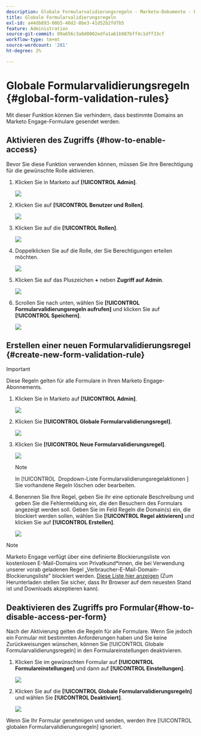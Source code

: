 ```yaml
---
description: Globale Formularvalidierungsregeln - Marketo-Dokumente - Produktdokumentation
title: Globale Formularvalidierungsregeln
exl-id: a44db893-00b5-40d2-8be3-41d52b2fd7b5
feature: Administration
source-git-commit: 09a656c3a0d0002edfa1a61b987bff4c1dff33cf
workflow-type: tm+mt
source-wordcount: '281'
ht-degree: 2%

---
```


# Globale Formularvalidierungsregeln {#global-form-validation-rules}

Mit dieser Funktion können Sie verhindern, dass bestimmte Domains an Marketo Engage-Formulare gesendet werden.

## Aktivieren des Zugriffs {#how-to-enable-access}

Bevor Sie diese Funktion verwenden können, müssen Sie ihre Berechtigung für die gewünschte Rolle aktivieren.

1. Klicken Sie in Marketo auf **[!UICONTROL Admin]**.

   ![](assets/global-form-validation-rules-1.png)

1. Klicken Sie auf **[!UICONTROL Benutzer und Rollen]**.

   ![](assets/global-form-validation-rules-2.png)

1. Klicken Sie auf die **[!UICONTROL Rollen]**.

   ![](assets/global-form-validation-rules-3.png)

1. Doppelklicken Sie auf die Rolle, der Sie Berechtigungen erteilen möchten.

   ![](assets/global-form-validation-rules-4.png)

1. Klicken Sie auf das Pluszeichen **+** neben **Zugriff auf Admin**.

   ![](assets/global-form-validation-rules-5.png)

1. Scrollen Sie nach unten, wählen Sie **[!UICONTROL Formularvalidierungsregeln aufrufen]** und klicken Sie auf **[!UICONTROL Speichern]**.

   ![](assets/global-form-validation-rules-6.png)

## Erstellen einer neuen Formularvalidierungsregel {#create-new-form-validation-rule}

>[!IMPORTANT]
>
>Diese Regeln gelten für alle Formulare in Ihren Marketo Engage-Abonnements.

1. Klicken Sie in Marketo auf **[!UICONTROL Admin]**.

   ![](assets/global-form-validation-rules-7.png)

1. Klicken Sie **[!UICONTROL Globale Formularvalidierungsregel]**.

   ![](assets/global-form-validation-rules-8.png)

1. Klicken Sie **[!UICONTROL Neue Formularvalidierungsregel]**.

   ![](assets/global-form-validation-rules-9.png)

   >[!NOTE]
   >
   >In [!UICONTROL &#x200B; Dropdown-Liste Formularvalidierungsregelaktionen &#x200B;] Sie vorhandene Regeln löschen oder bearbeiten.

1. Benennen Sie Ihre Regel, geben Sie ihr eine optionale Beschreibung und geben Sie die Fehlermeldung ein, die den Besuchern des Formulars angezeigt werden soll. Geben Sie im Feld Regeln die Domain(s) ein, die blockiert werden sollen, wählen Sie **[!UICONTROL Regel aktivieren]** und klicken Sie auf **[!UICONTROL Erstellen]**.

   ![](assets/global-form-validation-rules-10.png)

>[!NOTE]
>
>Marketo Engage verfügt über eine definierte Blockierungsliste von kostenlosen E-Mail-Domains von Privatkund*innen, die bei Verwendung unserer vorab geladenen Regel „Verbraucher-E-Mail-Domain-Blockierungsliste&quot; blockiert werden. [Diese Liste hier anzeigen](/help/marketo/product-docs/administration/settings/assets/freemaildomains.csv) (Zum Herunterladen stellen Sie sicher, dass Ihr Browser auf dem neuesten Stand ist und Downloads akzeptieren kann).

## Deaktivieren des Zugriffs pro Formular{#how-to-disable-access-per-form}

Nach der Aktivierung gelten die Regeln für alle Formulare. Wenn Sie jedoch ein Formular mit bestimmten Anforderungen haben und Sie keine Zurückweisungen wünschen, können Sie [!UICONTROL Globale Formularvalidierungsregeln] in den Formulareinstellungen deaktivieren.

1. Klicken Sie im gewünschten Formular auf **[!UICONTROL Formulareinstellungen]** und dann auf **[!UICONTROL Einstellungen]**.

   ![](assets/global-form-validation-rules-11.png)

1. Klicken Sie auf die **[!UICONTROL Globale Formularvalidierungsregeln]** und wählen Sie **[!UICONTROL Deaktiviert]**.

   ![](assets/global-form-validation-rules-12.png)

Wenn Sie Ihr Formular genehmigen und senden, werden Ihre [!UICONTROL globalen Formularvalidierungsregeln] ignoriert.
